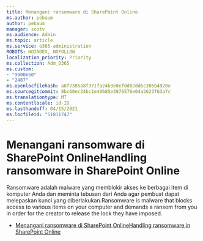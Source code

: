 ```yaml
---
title: Menangani ransomware di SharePoint Online
ms.author: pebaum
author: pebaum
manager: scotv
ms.audience: Admin
ms.topic: article
ms.service: o365-administration
ROBOTS: NOINDEX, NOFOLLOW
localization_priority: Priority
ms.collection: Adm_O365
ms.custom:
- "9000650"
- "2487"
ms.openlocfilehash: a8f7385a8f371fa24b3e0efdd02dd6c305b4920e
ms.sourcegitcommit: 8bc60ec34bc1e40685e3976576e04a2623f63a7c
ms.translationtype: MT
ms.contentlocale: id-ID
ms.lasthandoff: 04/15/2021
ms.locfileid: "51811747"
---
```

# <a name="handling-ransomware-in-sharepoint-online"></a><span data-ttu-id="557ad-102">Menangani ransomware di SharePoint Online</span><span class="sxs-lookup"><span data-stu-id="557ad-102">Handling ransomware in SharePoint Online</span></span>

<span data-ttu-id="557ad-103">Ransomware adalah malware yang memblokir akses ke berbagai item di komputer Anda dan meminta tebusan dari Anda agar pembuat dapat melepaskan kunci yang diberlakukan.</span><span class="sxs-lookup"><span data-stu-id="557ad-103">Ransomware is malware that blocks access to various items on your computer and demands a ransom from you in order for the creator to release the lock they have imposed.</span></span>
- [<span data-ttu-id="557ad-104">Menangani ransomware di SharePoint Online</span><span class="sxs-lookup"><span data-stu-id="557ad-104">Handling ransomware in SharePoint Online</span></span>](https://docs.microsoft.com/sharepoint/troubleshoot/security/handling-ransomware-in-sharepoint-online)
